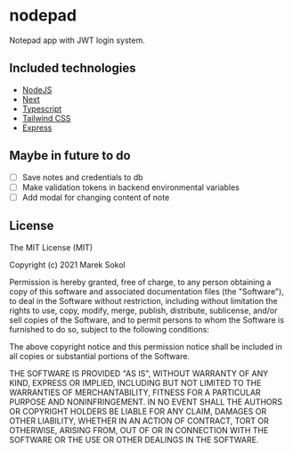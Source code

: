 # nodepad

Notepad app with JWT login system.

## Included technologies

- [NodeJS](https://nodejs.org)
- [Next](https://nextjs.org)
- [Typescript](https://www.typescriptlang.org)
- [Tailwind CSS](https://tailwindcss.com)
- [Express](https://expressjs.com)

## Maybe in future to do

- [ ] Save notes and credentials to db
- [ ] Make validation tokens in backend environmental variables
- [ ] Add modal for changing content of note

## License

The MIT License (MIT)

Copyright (c) 2021 Marek Sokol

Permission is hereby granted, free of charge, to any person obtaining a copy
of this software and associated documentation files (the "Software"), to deal
in the Software without restriction, including without limitation the rights
to use, copy, modify, merge, publish, distribute, sublicense, and/or sell
copies of the Software, and to permit persons to whom the Software is
furnished to do so, subject to the following conditions:

The above copyright notice and this permission notice shall be included in all
copies or substantial portions of the Software.

THE SOFTWARE IS PROVIDED "AS IS", WITHOUT WARRANTY OF ANY KIND, EXPRESS OR
IMPLIED, INCLUDING BUT NOT LIMITED TO THE WARRANTIES OF MERCHANTABILITY,
FITNESS FOR A PARTICULAR PURPOSE AND NONINFRINGEMENT. IN NO EVENT SHALL THE
AUTHORS OR COPYRIGHT HOLDERS BE LIABLE FOR ANY CLAIM, DAMAGES OR OTHER
LIABILITY, WHETHER IN AN ACTION OF CONTRACT, TORT OR OTHERWISE, ARISING FROM,
OUT OF OR IN CONNECTION WITH THE SOFTWARE OR THE USE OR OTHER DEALINGS IN THE
SOFTWARE.
